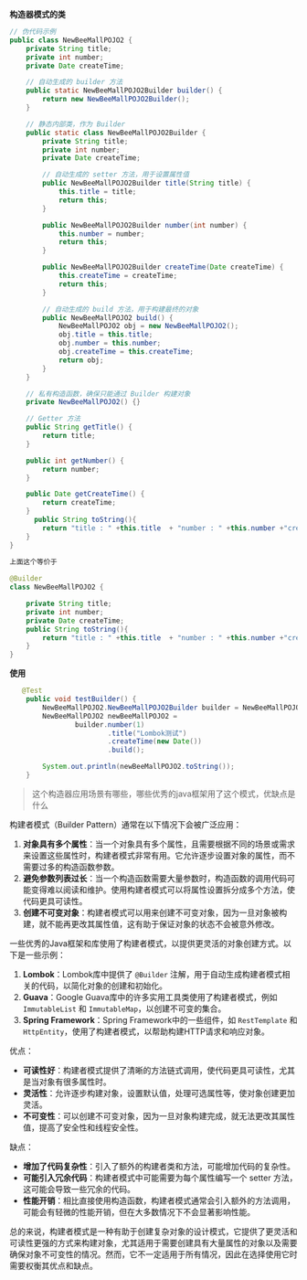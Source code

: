 **构造器模式的类**

```java
// 伪代码示例
public class NewBeeMallPOJO2 {
    private String title;
    private int number;
    private Date createTime;

    // 自动生成的 builder 方法
    public static NewBeeMallPOJO2Builder builder() {
        return new NewBeeMallPOJO2Builder();
    }

    // 静态内部类，作为 Builder
    public static class NewBeeMallPOJO2Builder {
        private String title;
        private int number;
        private Date createTime;

        // 自动生成的 setter 方法，用于设置属性值
        public NewBeeMallPOJO2Builder title(String title) {
            this.title = title;
            return this;
        }

        public NewBeeMallPOJO2Builder number(int number) {
            this.number = number;
            return this;
        }

        public NewBeeMallPOJO2Builder createTime(Date createTime) {
            this.createTime = createTime;
            return this;
        }

        // 自动生成的 build 方法，用于构建最终的对象
        public NewBeeMallPOJO2 build() {
            NewBeeMallPOJO2 obj = new NewBeeMallPOJO2();
            obj.title = this.title;
            obj.number = this.number;
            obj.createTime = this.createTime;
            return obj;
        }
    }

    // 私有构造函数，确保只能通过 Builder 构建对象
    private NewBeeMallPOJO2() {}

    // Getter 方法
    public String getTitle() {
        return title;
    }

    public int getNumber() {
        return number;
    }

    public Date getCreateTime() {
        return createTime;
    }
      public String toString(){
        return "title : " +this.title  + "number : " +this.number +"createTime : " +this.createTime;
    }
}

上面这个等价于
    
@Builder
class NewBeeMallPOJO2 {

    private String title;
    private int number;
    private Date createTime;
    public String toString(){
        return "title : " +this.title  + "number : " +this.number +"createTime : " +this.createTime;
    }
}

```

**使用**

```java
   @Test
    public void testBuilder() {
        NewBeeMallPOJO2.NewBeeMallPOJO2Builder builder = NewBeeMallPOJO2.builder();
        NewBeeMallPOJO2 newBeeMallPOJO2 =
                builder.number(1)
                        .title("Lombok测试")
                        .createTime(new Date())
                        .build();

        System.out.println(newBeeMallPOJO2.toString());
    }

```



>  这个构造器应用场景有哪些，哪些优秀的java框架用了这个模式，优缺点是什么



构建者模式（Builder Pattern）通常在以下情况下会被广泛应用：

1. **对象具有多个属性**：当一个对象具有多个属性，且需要根据不同的场景或需求来设置这些属性时，构建者模式非常有用。它允许逐步设置对象的属性，而不需要过多的构造函数参数。
2. **避免参数列表过长**：当一个构造函数需要大量参数时，构造函数的调用代码可能变得难以阅读和维护。使用构建者模式可以将属性设置拆分成多个方法，使代码更具可读性。
3. **创建不可变对象**：构建者模式可以用来创建不可变对象，因为一旦对象被构建，就不能再更改其属性值，这有助于保证对象的状态不会被意外修改。

一些优秀的Java框架和库使用了构建者模式，以提供更灵活的对象创建方式。以下是一些示例：

1. **Lombok**：Lombok库中提供了 `@Builder` 注解，用于自动生成构建者模式相关的代码，以简化对象的创建和初始化。
2. **Guava**：Google Guava库中的许多实用工具类使用了构建者模式，例如 `ImmutableList` 和 `ImmutableMap`，以创建不可变的集合。
3. **Spring Framework**：Spring Framework中的一些组件，如 `RestTemplate` 和 `HttpEntity`，使用了构建者模式，以帮助构建HTTP请求和响应对象。

优点：

- **可读性好**：构建者模式提供了清晰的方法链式调用，使代码更具可读性，尤其是当对象有很多属性时。
- **灵活性**：允许逐步构建对象，设置默认值，处理可选属性等，使对象创建更加灵活。
- **不可变性**：可以创建不可变对象，因为一旦对象构建完成，就无法更改其属性值，提高了安全性和线程安全性。

缺点：

- **增加了代码复杂性**：引入了额外的构建者类和方法，可能增加代码的复杂性。
- **可能引入冗余代码**：构建者模式中可能需要为每个属性编写一个 setter 方法，这可能会导致一些冗余的代码。
- **性能开销**：相比直接使用构造函数，构建者模式通常会引入额外的方法调用，可能会有轻微的性能开销，但在大多数情况下不会显著影响性能。

总的来说，构建者模式是一种有助于创建复杂对象的设计模式，它提供了更灵活和可读性更强的方式来构建对象，尤其适用于需要创建具有大量属性的对象以及需要确保对象不可变性的情况。然而，它不一定适用于所有情况，因此在选择使用它时需要权衡其优点和缺点。

